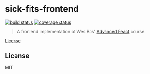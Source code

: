 # sick-fits-frontend

[![build status](https://img.shields.io/github/workflow/status/tanem/sick-fits-frontend/CI?logo=github%20actions&style=flat-square)](https://github.com/tanem/sick-fits-frontend/actions?query=workflow%3ACI)
[![coverage status](https://img.shields.io/codecov/c/github/tanem/sick-fits-frontend?logo=codecov&style=flat-square)](https://codecov.io/gh/tanem/sick-fits-frontend)

> A frontend implementation of Wes Bos' [Advanced React](https://advancedreact.com/) course.

[License](#license)

## License

MIT
